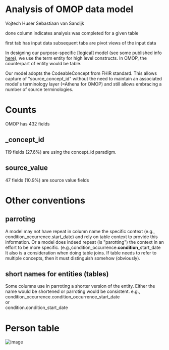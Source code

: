 # Analysis of OMOP data model

Vojtech Huser
Sebastiaan van Sandijk

done column indicates analysis was completed for a given table

first tab has input data
subsequent tabs are pivot views of the input data

In designing our purpose-specific [logical] model (see some published info [here](https://github.com/informaticsrepo/omop-onc)), we use the term entity for high level constructs. In OMOP, the counterpart of entity would be table.

Our model adopts the CodeableConcept from FHIR standard. This allows capture of "source_concept_id" without the need to maintain an associated model's terminology layer (=Athena for OMOP) and still allows embracing a number of source terminologies.

# Counts

OMOP has 432 fields

## _concept_id
119 fields (27.6%)  are using the concept_id paradigm.

## source_value
47 fields (10.9%) are source value fields

# Other conventions
## parroting
A model may not have repeat in column name the specific context (e.g., condition_occurrence.start_date) and rely on table context to provide this information.
Or a model does indeed repeat (is "parotting") the context in an effort to be more specific. (e.g.,condition_occurrence.**condition**_start_date
It also is a consideration when doing table joins. If table needs to refer to multiple concepts, then it must distinguish somehow (obviously).

## short names for entities (tables)
Some columns use in parroting a shorter version of the entity. Either the name would be shortened or parroting would be consistent.
e.g.,  
condition_occurrence.condition_occurrence_start_date  
or  
condition.condition_start_date


# Person table

![image](https://github.com/user-attachments/assets/f9d5d94f-a772-4dcb-b5b5-b8477c27ae93)

